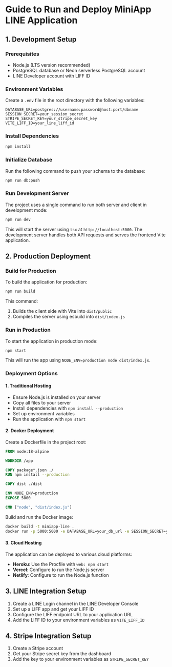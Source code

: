 # Guide to Run and Deploy MiniApp LINE Application

## 1. Development Setup

### Prerequisites
- Node.js (LTS version recommended)
- PostgreSQL database or Neon serverless PostgreSQL account
- LINE Developer account with LIFF ID

### Environment Variables
Create a `.env` file in the root directory with the following variables:

```
DATABASE_URL=postgres://username:password@host:port/dbname
SESSION_SECRET=your_session_secret
STRIPE_SECRET_KEY=your_stripe_secret_key
VITE_LIFF_ID=your_line_liff_id
```

### Install Dependencies
```bash
npm install
```

### Initialize Database
Run the following command to push your schema to the database:
```bash
npm run db:push
```

### Run Development Server
The project uses a single command to run both server and client in development mode:
```bash
npm run dev
```

This will start the server using `tsx` at `http://localhost:5000`. The development server handles both API requests and serves the frontend Vite application.

## 2. Production Deployment

### Build for Production
To build the application for production:
```bash
npm run build
```

This command:
1. Builds the client side with Vite into `dist/public`
2. Compiles the server using esbuild into `dist/index.js`

### Run in Production
To start the application in production mode:
```bash
npm start
```

This will run the app using `NODE_ENV=production node dist/index.js`.

### Deployment Options

#### 1. Traditional Hosting
- Ensure Node.js is installed on your server
- Copy all files to your server
- Install dependencies with `npm install --production`
- Set up environment variables
- Run the application with `npm start`

#### 2. Docker Deployment
Create a Dockerfile in the project root:

```dockerfile
FROM node:18-alpine

WORKDIR /app

COPY package*.json ./
RUN npm install --production

COPY dist ./dist

ENV NODE_ENV=production
EXPOSE 5000

CMD ["node", "dist/index.js"]
```

Build and run the Docker image:
```bash
docker build -t miniapp-line .
docker run -p 5000:5000 -e DATABASE_URL=your_db_url -e SESSION_SECRET=your_secret -e STRIPE_SECRET_KEY=your_key -e VITE_LIFF_ID=your_liff_id miniapp-line
```

#### 3. Cloud Hosting
The application can be deployed to various cloud platforms:

- **Heroku**: Use the Procfile with `web: npm start`
- **Vercel**: Configure to run the Node.js server
- **Netlify**: Configure to run the Node.js function

## 3. LINE Integration Setup

1. Create a LINE Login channel in the LINE Developer Console
2. Set up a LIFF app and get your LIFF ID
3. Configure the LIFF endpoint URL to your application URL
4. Add the LIFF ID to your environment variables as `VITE_LIFF_ID`

## 4. Stripe Integration Setup

1. Create a Stripe account
2. Get your Stripe secret key from the dashboard
3. Add the key to your environment variables as `STRIPE_SECRET_KEY` 